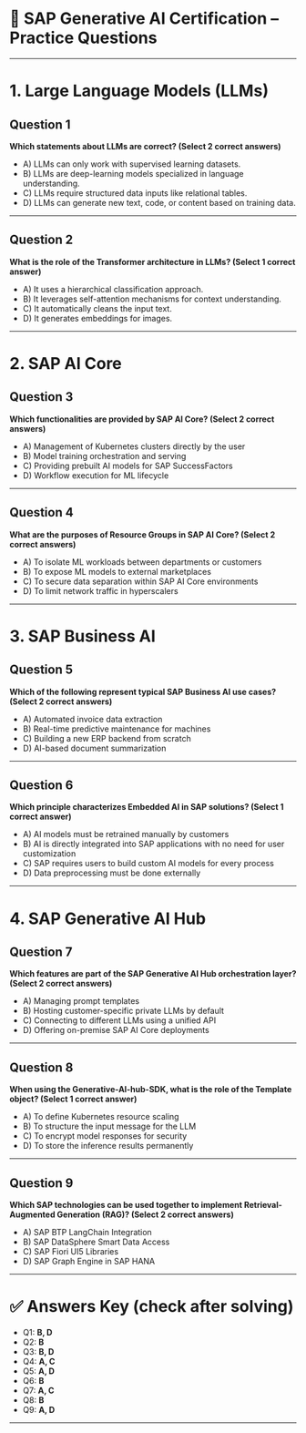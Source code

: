 # 📝 SAP Generative AI Certification – Practice Questions

---

# 1. Large Language Models (LLMs)

## Question 1  

**Which statements about LLMs are correct? (Select 2 correct answers)**

- A) LLMs can only work with supervised learning datasets.
- B) LLMs are deep-learning models specialized in language understanding.
- C) LLMs require structured data inputs like relational tables.
- D) LLMs can generate new text, code, or content based on training data.

---

## Question 2  

**What is the role of the Transformer architecture in LLMs? (Select 1 correct answer)**

- A) It uses a hierarchical classification approach.
- B) It leverages self-attention mechanisms for context understanding.
- C) It automatically cleans the input text.
- D) It generates embeddings for images.

---

# 2. SAP AI Core

## Question 3  

**Which functionalities are provided by SAP AI Core? (Select 2 correct answers)**

- A) Management of Kubernetes clusters directly by the user
- B) Model training orchestration and serving
- C) Providing prebuilt AI models for SAP SuccessFactors
- D) Workflow execution for ML lifecycle

---

## Question 4  

**What are the purposes of Resource Groups in SAP AI Core? (Select 2 correct answers)**

- A) To isolate ML workloads between departments or customers
- B) To expose ML models to external marketplaces
- C) To secure data separation within SAP AI Core environments
- D) To limit network traffic in hyperscalers

---

# 3. SAP Business AI

## Question 5  

**Which of the following represent typical SAP Business AI use cases? (Select 2 correct answers)**

- A) Automated invoice data extraction
- B) Real-time predictive maintenance for machines
- C) Building a new ERP backend from scratch
- D) AI-based document summarization

---

## Question 6  

**Which principle characterizes Embedded AI in SAP solutions? (Select 1 correct answer)**

- A) AI models must be retrained manually by customers
- B) AI is directly integrated into SAP applications with no need for user customization
- C) SAP requires users to build custom AI models for every process
- D) Data preprocessing must be done externally

---

# 4. SAP Generative AI Hub

## Question 7  

**Which features are part of the SAP Generative AI Hub orchestration layer? (Select 2 correct answers)**

- A) Managing prompt templates
- B) Hosting customer-specific private LLMs by default
- C) Connecting to different LLMs using a unified API
- D) Offering on-premise SAP AI Core deployments

---

## Question 8  

**When using the Generative-AI-hub-SDK, what is the role of the Template object? (Select 1 correct answer)**

- A) To define Kubernetes resource scaling
- B) To structure the input message for the LLM
- C) To encrypt model responses for security
- D) To store the inference results permanently

---

## Question 9  

**Which SAP technologies can be used together to implement Retrieval-Augmented Generation (RAG)? (Select 2 correct answers)**

- A) SAP BTP LangChain Integration
- B) SAP DataSphere Smart Data Access
- C) SAP Fiori UI5 Libraries
- D) SAP Graph Engine in SAP HANA

---

# ✅ Answers Key (check after solving)

- Q1: **B, D**
- Q2: **B**
- Q3: **B, D**
- Q4: **A, C**
- Q5: **A, D**
- Q6: **B**
- Q7: **A, C**
- Q8: **B**
- Q9: **A, D**

---
